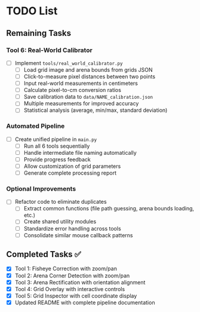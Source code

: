 # TODO List

## Remaining Tasks

### Tool 6: Real-World Calibrator
- [ ] Implement `tools/real_world_calibrator.py`
  - [ ] Load grid image and arena bounds from grids JSON
  - [ ] Click-to-measure pixel distances between two points
  - [ ] Input real-world measurements in centimeters
  - [ ] Calculate pixel-to-cm conversion ratios
  - [ ] Save calibration data to `data/NAME_calibration.json`
  - [ ] Multiple measurements for improved accuracy
  - [ ] Statistical analysis (average, min/max, standard deviation)

### Automated Pipeline
- [ ] Create unified pipeline in `main.py`
  - [ ] Run all 6 tools sequentially
  - [ ] Handle intermediate file naming automatically
  - [ ] Provide progress feedback
  - [ ] Allow customization of grid parameters
  - [ ] Generate complete processing report

### Optional Improvements
- [ ] Refactor code to eliminate duplicates
  - [ ] Extract common functions (file path guessing, arena bounds loading, etc.)
  - [ ] Create shared utility modules
  - [ ] Standardize error handling across tools
  - [ ] Consolidate similar mouse callback patterns

## Completed Tasks ✅
- [x] Tool 1: Fisheye Correction with zoom/pan
- [x] Tool 2: Arena Corner Detection with zoom/pan
- [x] Tool 3: Arena Rectification with orientation alignment
- [x] Tool 4: Grid Overlay with interactive controls
- [x] Tool 5: Grid Inspector with cell coordinate display
- [x] Updated README with complete pipeline documentation
